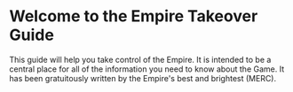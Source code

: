 # Welcome to the Empire Takeover Guide

This guide will help you take control of the Empire. It is intended to be a central place for all of the information you need to know about the Game. It has been gratuitously written by the Empire's best and brightest (MERC).
